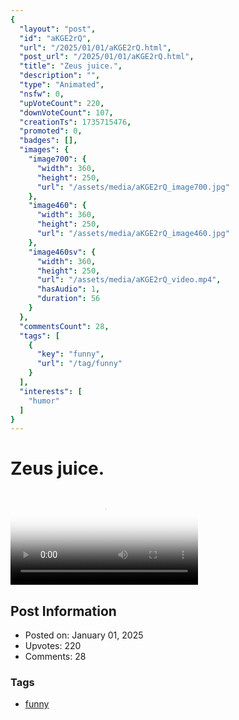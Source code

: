 ```yaml
---
{
  "layout": "post",
  "id": "aKGE2rQ",
  "url": "/2025/01/01/aKGE2rQ.html",
  "post_url": "/2025/01/01/aKGE2rQ.html",
  "title": "Zeus juice.",
  "description": "",
  "type": "Animated",
  "nsfw": 0,
  "upVoteCount": 220,
  "downVoteCount": 107,
  "creationTs": 1735715476,
  "promoted": 0,
  "badges": [],
  "images": {
    "image700": {
      "width": 360,
      "height": 250,
      "url": "/assets/media/aKGE2rQ_image700.jpg"
    },
    "image460": {
      "width": 360,
      "height": 250,
      "url": "/assets/media/aKGE2rQ_image460.jpg"
    },
    "image460sv": {
      "width": 360,
      "height": 250,
      "url": "/assets/media/aKGE2rQ_video.mp4",
      "hasAudio": 1,
      "duration": 56
    }
  },
  "commentsCount": 28,
  "tags": [
    {
      "key": "funny",
      "url": "/tag/funny"
    }
  ],
  "interests": [
    "humor"
  ]
}
---
```


# Zeus juice.

<video controls playsinline loop poster="/assets/media/aKGE2rQ_image460.jpg">
  <source src="/assets/media/aKGE2rQ_video.mp4" type="video/mp4">
  Your browser does not support the video tag.
</video>

## Post Information

- Posted on: January 01, 2025
- Upvotes: 220
- Comments: 28

### Tags

- [funny](/tag/funny)
